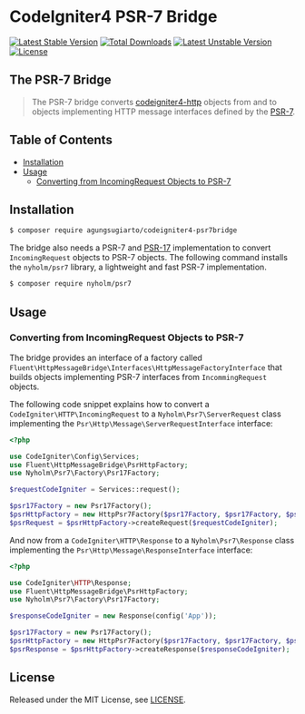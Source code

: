 # CodeIgniter4 PSR-7 Bridge

[![Latest Stable Version](https://poser.pugx.org/agungsugiarto/codeigniter4-psr7bridge/v)](https://packagist.org/packages/agungsugiarto/codeigniter4-psr7bridge)
[![Total Downloads](https://poser.pugx.org/agungsugiarto/codeigniter4-psr7bridge/downloads)](https://packagist.org/packages/agungsugiarto/codeigniter4-psr7bridge)
[![Latest Unstable Version](https://poser.pugx.org/agungsugiarto/codeigniter4-psr7bridge/v/unstable)](https://packagist.org/packages/agungsugiarto/codeigniter4-psr7bridge)
[![License](https://poser.pugx.org/agungsugiarto/codeigniter4-psr7bridge/license)](https://packagist.org/packages/agungsugiarto/codeigniter4-psr7bridge)

## The PSR-7 Bridge

> The PSR-7 bridge converts [codeigniter4-http](https://codeigniter4.github.io/userguide/incoming/message.html)
objects from and to objects implementing HTTP message interfaces defined
by the [PSR-7](http://www.php-fig.org/psr/psr-7/).

## Table of Contents

- <a href="#installation">Installation</a>
- <a href="#usage">Usage</a>
    - <a href="#converting-from-incomingrequest-objects-to-psr-7">Converting from IncomingRequest Objects to PSR-7</a>

## Installation

```sh
$ composer require agungsugiarto/codeigniter4-psr7bridge
```

The bridge also needs a PSR-7 and [PSR-17](https://www.php-fig.org/psr/psr-17/) implementation to convert
``IncomingRequest`` objects to PSR-7 objects. The following command installs the
``nyholm/psr7`` library, a lightweight and fast PSR-7 implementation.
```sh
$ composer require nyholm/psr7
```

## Usage
### Converting from IncomingRequest Objects to PSR-7

The bridge provides an interface of a factory called
``Fluent\HttpMessageBridge\Interfaces\HttpMessageFactoryInterface``
that builds objects implementing PSR-7 interfaces from ``IncommingRequest`` objects.

The following code snippet explains how to convert a ``CodeIgniter\HTTP\IncomingRequest``
to a ``Nyholm\Psr7\ServerRequest`` class implementing the
``Psr\Http\Message\ServerRequestInterface`` interface:

```php
<?php

use CodeIgniter\Config\Services;
use Fluent\HttpMessageBridge\PsrHttpFactory;
use Nyholm\Psr7\Factory\Psr17Factory;

$requestCodeIgniter = Services::request();

$psr17Factory = new Psr17Factory();
$psrHttpFactory = new HttpPsr7Factory($psr17Factory, $psr17Factory, $psr17Factory, $psr17Factory);
$psrRequest = $psrHttpFactory->createRequest($requestCodeIgniter);
```

And now from a ``CodeIgniter\HTTP\Response`` to a
``Nyholm\Psr7\Response`` class implementing the
``Psr\Http\Message\ResponseInterface`` interface:

```php
<?php

use CodeIgniter\HTTP\Response;
use Fluent\HttpMessageBridge\PsrHttpFactory;
use Nyholm\Psr7\Factory\Psr17Factory;

$responseCodeIgniter = new Response(config('App'));

$psr17Factory = new Psr17Factory();
$psrHttpFactory = new HttpPsr7Factory($psr17Factory, $psr17Factory, $psr17Factory, $psr17Factory);
$psrResponse = $psrHttpFactory->createResponse($responseCodeIgniter);
```

## License

Released under the MIT License, see [LICENSE](https://github.com/agungsugiarto/codeigniter4-psr7bridge/blob/master/LICENSE.md).
